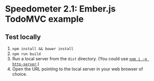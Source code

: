 # Speedometer 2.1: Ember.js TodoMVC example

## Test locally

1. `npm install && bower install`
2. `npm run build`
3. Run a local server from the `dist` directory. (You could use [`npm i -g http-server`](https://github.com/indexzero/http-server).)
4. Open the URL pointing to the local server in your web browser of choice.

